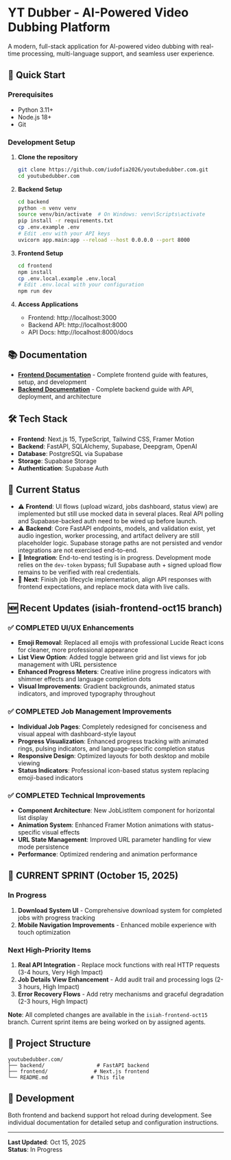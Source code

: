 # YT Dubber - AI-Powered Video Dubbing Platform

A modern, full-stack application for AI-powered video dubbing with real-time processing, multi-language support, and seamless user experience.

## 🚀 Quick Start

### Prerequisites
- Python 3.11+
- Node.js 18+
- Git

### Development Setup

1. **Clone the repository**
   ```bash
   git clone https://github.com/iudofia2026/youtubedubber.com.git
   cd youtubedubber.com
   ```

2. **Backend Setup**
   ```bash
   cd backend
   python -m venv venv
   source venv/bin/activate  # On Windows: venv\Scripts\activate
   pip install -r requirements.txt
   cp .env.example .env
   # Edit .env with your API keys
   uvicorn app.main:app --reload --host 0.0.0.0 --port 8000
   ```

3. **Frontend Setup**
   ```bash
   cd frontend
   npm install
   cp .env.local.example .env.local
   # Edit .env.local with your configuration
   npm run dev
   ```

4. **Access Applications**
   - Frontend: http://localhost:3000
   - Backend API: http://localhost:8000
   - API Docs: http://localhost:8000/docs

## 📚 Documentation

- **[Frontend Documentation](./frontend/README.md)** - Complete frontend guide with features, setup, and development
- **[Backend Documentation](./backend/README.md)** - Complete backend guide with API, deployment, and architecture

## 🛠 Tech Stack

- **Frontend**: Next.js 15, TypeScript, Tailwind CSS, Framer Motion
- **Backend**: FastAPI, SQLAlchemy, Supabase, Deepgram, OpenAI
- **Database**: PostgreSQL via Supabase
- **Storage**: Supabase Storage
- **Authentication**: Supabase Auth

## 🎯 Current Status

- ⚠️ **Frontend**: UI flows (upload wizard, jobs dashboard, status view) are implemented but still use mocked data in several places. Real API polling and Supabase-backed auth need to be wired up before launch.
- ⚠️ **Backend**: Core FastAPI endpoints, models, and validation exist, yet audio ingestion, worker processing, and artifact delivery are still placeholder logic. Supabase storage paths are not persisted and vendor integrations are not exercised end-to-end.
- 🔄 **Integration**: End-to-end testing is in progress. Development mode relies on the `dev-token` bypass; full Supabase auth + signed upload flow remains to be verified with real credentials.
- 🎯 **Next**: Finish job lifecycle implementation, align API responses with frontend expectations, and replace mock data with live calls.

## 🆕 Recent Updates (isiah-frontend-oct15 branch)

### ✅ COMPLETED UI/UX Enhancements
- **Emoji Removal**: Replaced all emojis with professional Lucide React icons for cleaner, more professional appearance
- **List View Option**: Added toggle between grid and list views for job management with URL persistence
- **Enhanced Progress Meters**: Creative inline progress indicators with shimmer effects and language completion dots
- **Visual Improvements**: Gradient backgrounds, animated status indicators, and improved typography throughout

### ✅ COMPLETED Job Management Improvements
- **Individual Job Pages**: Completely redesigned for conciseness and visual appeal with dashboard-style layout
- **Progress Visualization**: Enhanced progress tracking with animated rings, pulsing indicators, and language-specific completion status
- **Responsive Design**: Optimized layouts for both desktop and mobile viewing
- **Status Indicators**: Professional icon-based status system replacing emoji-based indicators

### ✅ COMPLETED Technical Improvements
- **Component Architecture**: New JobListItem component for horizontal list display
- **Animation System**: Enhanced Framer Motion animations with status-specific visual effects
- **URL State Management**: Improved URL parameter handling for view mode persistence
- **Performance**: Optimized rendering and animation performance

## 🚧 CURRENT SPRINT (October 15, 2025)

### In Progress
1. **Download System UI** - Comprehensive download system for completed jobs with progress tracking
2. **Mobile Navigation Improvements** - Enhanced mobile experience with touch optimization

### Next High-Priority Items
1. **Real API Integration** - Replace mock functions with real HTTP requests (3-4 hours, Very High Impact)
2. **Job Details View Enhancement** - Add audit trail and processing logs (2-3 hours, High Impact)
3. **Error Recovery Flows** - Add retry mechanisms and graceful degradation (2-3 hours, High Impact)

**Note**: All completed changes are available in the `isiah-frontend-oct15` branch. Current sprint items are being worked on by assigned agents.

## 📁 Project Structure

```
youtubedubber.com/
├── backend/                 # FastAPI backend
├── frontend/               # Next.js frontend
└── README.md              # This file
```

## 🔧 Development

Both frontend and backend support hot reload during development. See individual documentation for detailed setup and configuration instructions.

---

**Last Updated**: Oct 15, 2025  
**Status**: In Progress
